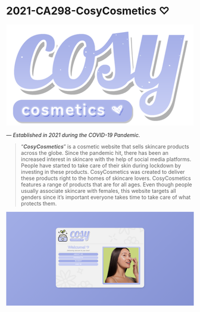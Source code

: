 # 2021-CA298-CosyCosmetics ♡

![logo](ca298proj/ca298app/static/img/cosytext.png)

*— Established in 2021 during the COVID-19 Pandemic.*
>“***CosyCosmetics***” is a cosmetic website that sells skincare products across the globe. Since the pandemic hit, there has been an increased interest in skincare with the help of social media platforms. People have started to take care of their skin during lockdown by investing in these products. CosyCosmetics was created to deliver these products right to the homes of skincare lovers.
CosyCosmetics features a range of products that are for all ages. Even though people usually associate skincare with females, this website targets all genders since it’s important everyone takes time to take care of what protects them.

![logo](ca298proj/ca298app/static/img/sample_home.png)
